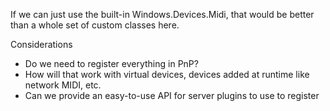 If we can just use the built-in Windows.Devices.Midi, that would be better than a whole set of custom classes here.

Considerations
* Do we need to register everything in PnP?
* How will that work with virtual devices, devices added at runtime like network MIDI, etc.
* Can we provide an easy-to-use API for server plugins to use to register 